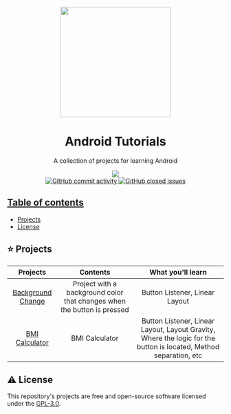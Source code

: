 <p align="center">
  <img width="auto" height="256px" src="https://user-images.githubusercontent.com/34566999/230280240-9af73a20-d7e4-4a92-9028-dcf46ee4cdf4.png">
</p>

<h1 align="center">Android Tutorials</h1>

<p align="center">
    A collection of projects for learning Android
</p>

<p align="center">
    <a title="License GNU" href="https://github.com/enfycius/Android/blob/main/LICENSE"><img src="https://img.shields.io/badge/license-GPL v3-blue?style=flat-square"> <br>
    <img alt="GitHub commit activity" src="https://img.shields.io/github/commit-activity/m/enfycius/Android"/>
    <img alt="GitHub closed issues" src="https://img.shields.io/github/issues-closed/enfycius/Android"/>
</p>

## Table of contents

  * [Projects](#)
  * [License](#)

## :star: Projects

|      Projects     |                                 Contents                                |                                                 What you'll learn                                                 |
|:-----------------:|:-----------------------------------------------------------------------:|:-----------------------------------------------------------------------------------------------------------------:|
| [Background Change](./Tutorial_1) | Project with a background color that changes when the button is pressed |                                           Button Listener, Linear Layout                                          |
|   [BMI Calculator](./Tutorial_2)  |                              BMI Calculator                             | Button Listener, Linear Layout, Layout Gravity, Where the logic for the button is located, Method separation, etc |




## :warning: License

This repository's projects are free and open-source software licensed under the [GPL-3.0](https://github.com/enfycius/Android/blob/master/LICENSE).